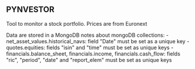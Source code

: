## PYNVESTOR

Tool to monitor a stock portfolio.
Prices are from Euronext

Data are stored in a MongoDB
notes about mongoDB collections:
    - net_asset_values.historical_navs: field "Date" must be set as a unique key
    - quotes.equities: fields "isin" and "time" must be set as unique keys
    - financials.balance_sheet, financials.income, financials.cash_flow: fields "ric", "period", "date" and 
    "report_elem" must be set as unique keys